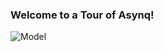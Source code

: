 ### Welcome to a Tour of Asynq!
![Model]("https://github.com/hibiken/asynq/raw/master/docs/assets/overview.png")
